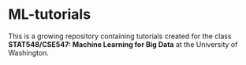 # ML-tutorials

This is a growing repository containing tutorials created for the class **STAT548/CSE547: Machine Learning for Big Data** at the University of Washington.
